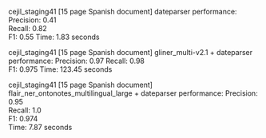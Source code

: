 cejil_staging41 \[15 page Spanish document\] dateparser performance:
Precision: 0.41  
Recall: 0.82  
F1: 0.55
Time: 1.83 seconds

cejil_staging41 \[15 page Spanish document\] gliner_multi-v2.1 + dateparser performance:
Precision: 0.97 
Recall: 0.98   
F1: 0.975 
Time: 123.45 seconds

cejil_staging41 \[15 page Spanish document\] flair_ner_ontonotes_multilingual_large + dateparser performance:
Precision: 0.95  
Recall: 1.0  
F1: 0.974  
Time: 7.87 seconds